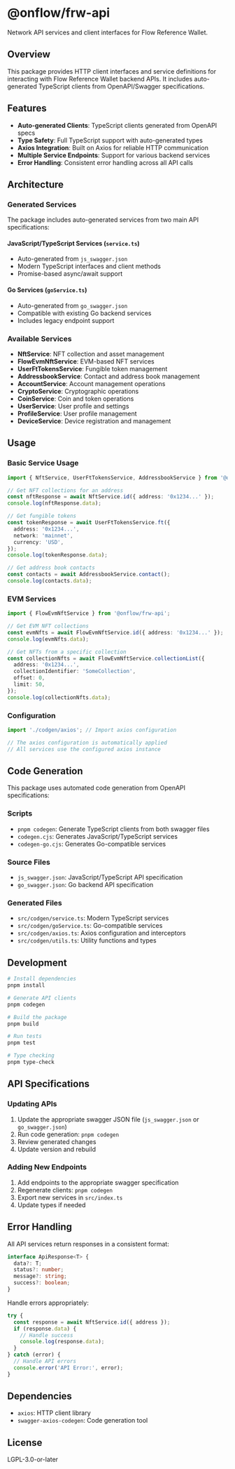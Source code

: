 # @onflow/frw-api

Network API services and client interfaces for Flow Reference Wallet.

## Overview

This package provides HTTP client interfaces and service definitions for interacting with Flow Reference Wallet backend APIs. It includes auto-generated TypeScript clients from OpenAPI/Swagger specifications.

## Features

- **Auto-generated Clients**: TypeScript clients generated from OpenAPI specs
- **Type Safety**: Full TypeScript support with auto-generated types
- **Axios Integration**: Built on Axios for reliable HTTP communication
- **Multiple Service Endpoints**: Support for various backend services
- **Error Handling**: Consistent error handling across all API calls

## Architecture

### Generated Services

The package includes auto-generated services from two main API specifications:

#### JavaScript/TypeScript Services (`service.ts`)

- Auto-generated from `js_swagger.json`
- Modern TypeScript interfaces and client methods
- Promise-based async/await support

#### Go Services (`goService.ts`)

- Auto-generated from `go_swagger.json`
- Compatible with existing Go backend services
- Includes legacy endpoint support

### Available Services

- **NftService**: NFT collection and asset management
- **FlowEvmNftService**: EVM-based NFT services
- **UserFtTokensService**: Fungible token management
- **AddressbookService**: Contact and address book management
- **AccountService**: Account management operations
- **CryptoService**: Cryptographic operations
- **CoinService**: Coin and token operations
- **UserService**: User profile and settings
- **ProfileService**: User profile management
- **DeviceService**: Device registration and management

## Usage

### Basic Service Usage

```typescript
import { NftService, UserFtTokensService, AddressbookService } from '@onflow/frw-api';

// Get NFT collections for an address
const nftResponse = await NftService.id({ address: '0x1234...' });
console.log(nftResponse.data);

// Get fungible tokens
const tokenResponse = await UserFtTokensService.ft({
  address: '0x1234...',
  network: 'mainnet',
  currency: 'USD',
});
console.log(tokenResponse.data);

// Get address book contacts
const contacts = await AddressbookService.contact();
console.log(contacts.data);
```

### EVM Services

```typescript
import { FlowEvmNftService } from '@onflow/frw-api';

// Get EVM NFT collections
const evmNfts = await FlowEvmNftService.id({ address: '0x1234...' });
console.log(evmNfts.data);

// Get NFTs from a specific collection
const collectionNfts = await FlowEvmNftService.collectionList({
  address: '0x1234...',
  collectionIdentifier: 'SomeCollection',
  offset: 0,
  limit: 50,
});
console.log(collectionNfts.data);
```

### Configuration

```typescript
import './codgen/axios'; // Import axios configuration

// The axios configuration is automatically applied
// All services use the configured axios instance
```

## Code Generation

This package uses automated code generation from OpenAPI specifications:

### Scripts

- `pnpm codegen`: Generate TypeScript clients from both swagger files
- `codegen.cjs`: Generates JavaScript/TypeScript services
- `codegen-go.cjs`: Generates Go-compatible services

### Source Files

- `js_swagger.json`: JavaScript/TypeScript API specification
- `go_swagger.json`: Go backend API specification

### Generated Files

- `src/codgen/service.ts`: Modern TypeScript services
- `src/codgen/goService.ts`: Go-compatible services
- `src/codgen/axios.ts`: Axios configuration and interceptors
- `src/codgen/utils.ts`: Utility functions and types

## Development

```bash
# Install dependencies
pnpm install

# Generate API clients
pnpm codegen

# Build the package
pnpm build

# Run tests
pnpm test

# Type checking
pnpm type-check
```

## API Specifications

### Updating APIs

1. Update the appropriate swagger JSON file (`js_swagger.json` or `go_swagger.json`)
2. Run code generation: `pnpm codegen`
3. Review generated changes
4. Update version and rebuild

### Adding New Endpoints

1. Add endpoints to the appropriate swagger specification
2. Regenerate clients: `pnpm codegen`
3. Export new services in `src/index.ts`
4. Update types if needed

## Error Handling

All API services return responses in a consistent format:

```typescript
interface ApiResponse<T> {
  data?: T;
  status?: number;
  message?: string;
  success?: boolean;
}
```

Handle errors appropriately:

```typescript
try {
  const response = await NftService.id({ address });
  if (response.data) {
    // Handle success
    console.log(response.data);
  }
} catch (error) {
  // Handle API errors
  console.error('API Error:', error);
}
```

## Dependencies

- `axios`: HTTP client library
- `swagger-axios-codegen`: Code generation tool

## License

LGPL-3.0-or-later
